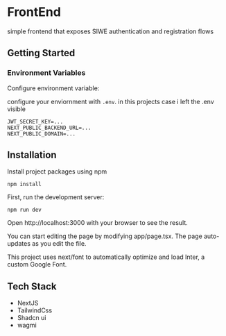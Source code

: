 
# FrontEnd
simple frontend that exposes SIWE authentication and registration flows






## Getting Started
### Environment Variables

Configure environment variable:

configure your enviornment with `.env`.
in this projects case i left the .env visible
```
JWT_SECRET_KEY=...
NEXT_PUBLIC_BACKEND_URL=...
NEXT_PUBLIC_DOMAIN=...
```
## Installation

Install project packages using npm
```
npm install 
```

First, run the development server:
```
npm run dev

```
Open http://localhost:3000 with your browser to see the result.

You can start editing the page by modifying app/page.tsx. The page auto-updates as you edit the file.

This project uses next/font to automatically optimize and load Inter, a custom Google Font.
    
## Tech Stack

- NextJS
- TailwindCss
- Shadcn ui
- wagmi



